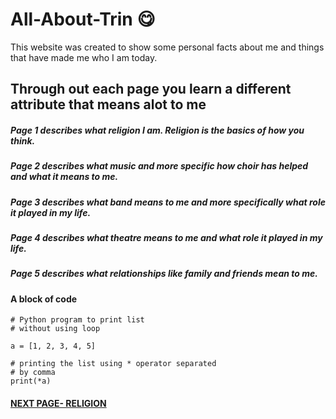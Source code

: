 # All-About-Trin :yum:
This website was created to show some personal facts about me and things that have made me who I am today.

## Through out each page you learn a different attribute that means alot to me


##### Page 1 describes what **religion** I am. Religion is the basics of how you think.
##### Page 2 describes what **music** and more specific how choir has helped and what it means to me. 
##### Page 3 describes what **band** means to me and more specifically what role it played in my life. 
##### Page 4 describes what theatre means to me and what role it played in my life.
##### Page 5 describes what relationships like family and friends mean to me.


#### A block of code 
```
# Python program to print list
# without using loop
 
a = [1, 2, 3, 4, 5]
 
# printing the list using * operator separated
# by comma
print(*a)
```

#### [NEXT PAGE- RELIGION](https://trinlanae.github.io/religion)
